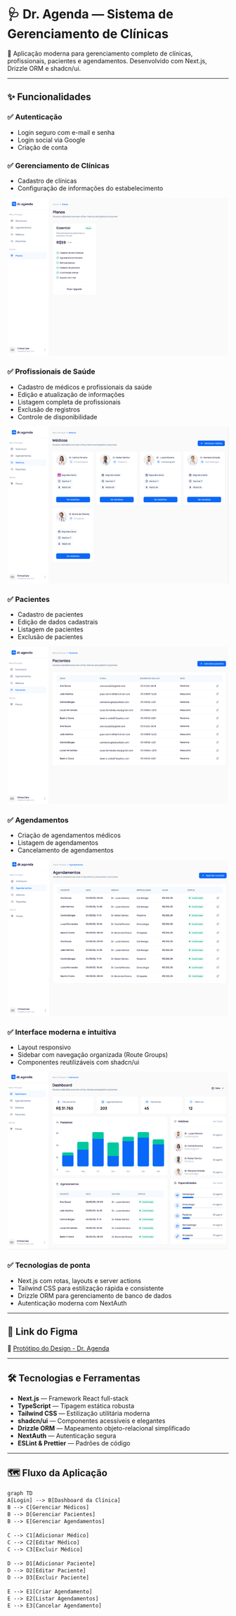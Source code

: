 # 🩺 Dr. Agenda — Sistema de Gerenciamento de Clínicas  

🚀 Aplicação moderna para gerenciamento completo de clínicas, profissionais, pacientes e agendamentos. Desenvolvido com Next.js, Drizzle ORM e shadcn/ui.  

---  

## ✨ Funcionalidades  

### ✅ Autenticação  
- Login seguro com e-mail e senha  
- Login social via Google  
- Criação de conta  



### ✅ Gerenciamento de Clínicas  
- Cadastro de clínicas  
- Configuração de informações do estabelecimento  

![Planos](./public/planos.png)

### ✅ Profissionais de Saúde  
- Cadastro de médicos e profissionais da saúde  
- Edição e atualização de informações  
- Listagem completa de profissionais  
- Exclusão de registros  
- Controle de disponibilidade  

![Médicos](./public/medicos.png)

### ✅ Pacientes  
- Cadastro de pacientes  
- Edição de dados cadastrais  
- Listagem de pacientes  
- Exclusão de pacientes  

![Pacientes](./public/pacientes.png)

### ✅ Agendamentos  
- Criação de agendamentos médicos  
- Listagem de agendamentos  
- Cancelamento de agendamentos  

![Agendamentos](./public/agendamentos.png)

### ✅ Interface moderna e intuitiva  
- Layout responsivo  
- Sidebar com navegação organizada (Route Groups)  
- Componentes reutilizáveis com shadcn/ui  

![Dashboard](./public/dashboard.png)

### ✅ Tecnologias de ponta  
- Next.js com rotas, layouts e server actions  
- Tailwind CSS para estilização rápida e consistente  
- Drizzle ORM para gerenciamento de banco de dados  
- Autenticação moderna com NextAuth  

---  

## 🎨 Link do Figma  
📌 [Protótipo do Design - Dr. Agenda](https://www.figma.com/design/0G9SAhJsDPpb9mXORSxxY3/dr.agenda?node-id=29-588&p=f)  

---  

## 🛠️ Tecnologias e Ferramentas  

- **Next.js** — Framework React full-stack  
- **TypeScript** — Tipagem estática robusta  
- **Tailwind CSS** — Estilização utilitária moderna  
- **shadcn/ui** — Componentes acessíveis e elegantes  
- **Drizzle ORM** — Mapeamento objeto-relacional simplificado  
- **NextAuth** — Autenticação segura  
- **ESLint & Prettier** — Padrões de código  

---  

## 🗺️ Fluxo da Aplicação  

```mermaid
graph TD  
A[Login] --> B[Dashboard da Clínica]  
B --> C[Gerenciar Médicos]  
B --> D[Gerenciar Pacientes]  
B --> E[Gerenciar Agendamentos]  

C --> C1[Adicionar Médico]  
C --> C2[Editar Médico]  
C --> C3[Excluir Médico]  

D --> D1[Adicionar Paciente]  
D --> D2[Editar Paciente]  
D --> D3[Excluir Paciente]  

E --> E1[Criar Agendamento]  
E --> E2[Listar Agendamentos]  
E --> E3[Cancelar Agendamento]  
